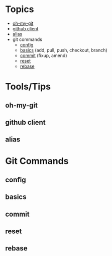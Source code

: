 # Topics
* [oh-my-git](#oh-my-gitoh-my-git)
* [github client](#github-client)
* [alias](#alias)
* git commands
    * [config](#config)
    * [basics](#basics) (add, pull, push, checkout, branch)
    * [commit](#commit) (fixup, amend)
    * [reset](#reset)
    * [rebase](#rebase)

# Tools/Tips
## oh-my-git

## github client

## alias

# Git Commands
## config

## basics

## commit

## reset

## rebase
